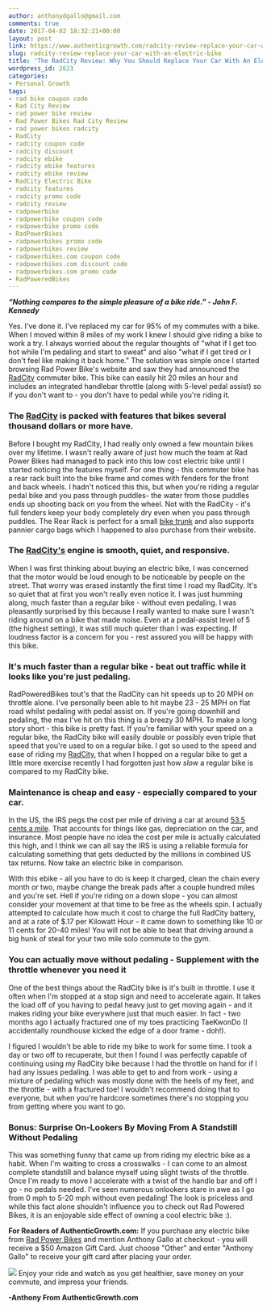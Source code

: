 ```yaml
---
author: anthonydgallo@gmail.com
comments: true
date: 2017-04-02 18:32:21+00:00
layout: post
link: https://www.authenticgrowth.com/radcity-review-replace-your-car-with-an-electric-bike/
slug: radcity-review-replace-your-car-with-an-electric-bike
title: 'The RadCity Review: Why You Should Replace Your Car With An Electric Bike'
wordpress_id: 2623
categories:
- Personal Growth
tags:
- rad bike coupon code
- Rad City Review
- rad power bike review
- Rad Power Bikes Rad City Review
- rad power bikes radcity
- RadCity
- radcity coupon code
- radcity discount
- radcity ebike
- radcity ebike features
- radcity ebike review
- RadCity Electric Bike
- radcity features
- radcity promo code
- radcity review
- radpowerbike
- radpowerbike coupon code
- radpowerbike promo code
- RadPowerBikes
- radpowerbikes promo code
- radpowerbikes review
- radpowerbikes.com coupon code
- radpowerbikes.com discount code
- radpowerbikes.com promo code
- RadPoweredBikes
---
```


_**“Nothing compares to the simple pleasure of a bike ride.” - John F. Kennedy**_


Yes. I've done it. I've replaced my car for 95% of my commutes with a bike. When I moved within 8 miles of my work I knew I should give riding a bike to work a try. I always worried about the regular thoughts of "what if I get too hot while I'm pedaling and start to sweat" and also "what if I get tired or I don't feel like making it back home." The solution was simple once I started browsing Rad Power Bike's website and saw they had announced the [RadCity](https://www.radpowerbikes.com/products/radcity-electric-commuter-bike?variant=27902381121) commuter bike. This bike can easily hit 20 miles an hour and includes an integrated handlebar throttle (along with 5-level pedal assist) so if you don't want to - you don't have to pedal while you're riding it.





### **The [RadCity](https://www.radpowerbikes.com/products/radcity-electric-commuter-bike) is packed with features that bikes several thousand dollars or more have.**




Before I bought my RadCity, I had really only owned a few mountain bikes over my lifetime. I wasn't really aware of just how much the team at Rad Power Bikes had managed to pack into this low cost electric bike until I started noticing the features myself. For one thing - this commuter bike has a rear rack built into the bike frame and comes with fenders for the front and back wheels. I hadn't noticed this this, but when you're riding a regular pedal bike and you pass through puddles- the water from those puddles ends up shooting back on you from the wheel. Not with the RadCity - it's full fenders keep your body completely dry even when you pass through puddles. The Rear Rack is perfect for a small [bike trunk](http://amzn.to/2oqgZQF) and also supports pannier cargo bags which I happened to also purchase from their website.





### **The [RadCity's](https://www.radpowerbikes.com/products/radcity-electric-commuter-bike?variant=27902381121) engine is smooth, quiet, and responsive.**


When I was first thinking about buying an electric bike, I was concerned that the motor would be loud enough to be noticeable by people on the street. That worry was erased instantly the first time I road my RadCity. It's so quiet that at first you won't really even notice it. I was just humming along, much faster than a regular bike - without even pedaling. I was pleasantly surprised by this because I really wanted to make sure I wasn't riding around on a bike that made noise. Even at a pedal-assist level of 5 (the highest setting), it was still much quieter than I was expecting. If loudness factor is a concern for you - rest assured you will be happy with this bike. 


### **It's much faster than a regular bike - beat out traffic while it looks like you're just pedaling.**




RadPoweredBikes tout's that the RadCity can hit speeds up to 20 MPH on throttle alone. I've personally been able to hit maybe 23 - 25 MPH on flat road whilst pedaling with pedal assist on. If you're going downhill and pedaling, the max I've hit on this thing is a breezy 30 MPH. To make a long story short - this bike is pretty fast. If you're familiar with your speed on a regular bike, the RadCity bike will easily double or possibly even triple that speed that you're used to on a regular bike. I got so used to the speed and ease of riding my [RadCity](https://www.radpowerbikes.com/products/radcity-electric-commuter-bike), that when I hopped on a regular bike to get a little more exercise recently I had forgotten just how _slow_ a regular bike is compared to my RadCity bike.





### **Maintenance is cheap and easy - especially compared to your car.**




In the US, the IRS pegs the cost per mile of driving a car at around [53.5 cents a mile](https://www.irs.gov/uac/2017-standard-mileage-rates-for-business-and-medical-and-moving-announced). That accounts for things like gas, depreciation on the car, and insurance. Most people have no idea the cost per mile is actually calculated this high, and I think we can all say the IRS is using a reliable formula for calculating something that gets deducted by the millions in combined US tax returns. Now take an electric bike in comparison. 




With this ebike - all you have to do is keep it charged, clean the chain every month or two, maybe change the break pads after a couple hundred miles and you're set. Hell if you're riding on a down slope - you can almost consider your movement at that time to be free as the wheels spin. I actually attempted to calculate how much it cost to charge the full RadCity battery, and at a rate of $.17 per Kilowatt Hour - it came down to something like 10 or 11 cents for 20-40 miles! You will not be able to beat that driving around a big hunk of steal for your two mile solo commute to the gym.





### **You can actually move without pedaling - Supplement with the throttle whenever you need it**




One of the best things about the RadCity bike is it's built in throttle. I use it often when I'm stopped at a stop sign and need to accelerate again. It takes the load off of you having to pedal heavy just to get moving again - and it makes riding your bike everywhere just that much easier. In fact - two months ago I actually fractured one of my toes practicing TaeKwonDo (I accidentally roundhouse kicked the edge of a door frame - doh!).




I figured I wouldn't be able to ride my bike to work for some time. I took a day or two off to recuperate, but then I found I was perfectly capable of continuing using my RadCity bike because I had the throttle on hand for if I had any issues pedaling. I was able to get to and from work - using a mixture of pedaling which was mostly done with the heels of my feet, and the throttle - with a fractured toe! I wouldn't recommend doing that to everyone, but when you're hardcore sometimes there's no stopping you from getting where you want to go.





### **Bonus: Surprise On-Lookers By Moving From A Standstill Without Pedaling**




This was something funny that came up from riding my electric bike as a habit. When I'm waiting to cross a crosswalks - I can come to an almost complete standstill and balance myself using slight twists of the throttle. Once I'm ready to move I accelerate with a twist of the handle bar and off I go - no pedals needed. I've seen numerous onlookers stare in awe as I go from 0 mph to 5-20 mph without even pedaling! The look is priceless and while this fact alone shouldn't influence you to check out Rad Powered Bikes, it is an enjoyable side effect of owning a cool electric bike :).


**For Readers of AuthenticGrowth.com:** If you purchase any electric bike from [Rad Power Bikes](https://www.radpowerbikes.com/products/radcity-electric-commuter-bike) and mention Anthony Gallo at checkout - you will receive a $50 Amazon Gift Card. Just choose "Other" and enter "Anthony Gallo" to receive your gift card after placing your order.

![](http://www.authenticgrowth.com/wp-content/uploads/RadPowerBikes.png)
Enjoy your ride and watch as you get healthier, save money on your commute, and impress your friends.

**-Anthony From AuthenticGrowth.com**
